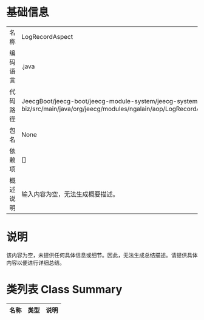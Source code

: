 # 基础信息

|      |      |
|------|------|
| 名称 | LogRecordAspect |
| 编码语言 | .java |
| 代码路径 | JeecgBoot/jeecg-boot/jeecg-module-system/jeecg-system-biz/src/main/java/org/jeecg/modules/ngalain/aop/LogRecordAspect.java |
| 包名 | None |
| 依赖项 | [] |
| 概述说明 | 输入内容为空，无法生成概要描述。 |

# 说明

该内容为空，未提供任何具体信息或细节。因此，无法生成总结描述。请提供具体内容以便进行详细总结。

# 类列表 Class Summary

| 名称   | 类型  | 说明 |
|-------|------|-------------|




